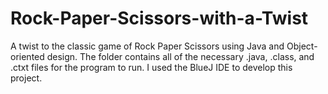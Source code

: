 # Rock-Paper-Scissors-with-a-Twist
A twist to the classic game of Rock Paper Scissors using Java and Object-oriented design.
The folder contains all of the necessary .java, .class, and .ctxt files for the program to run. I used the BlueJ IDE to develop this project.
